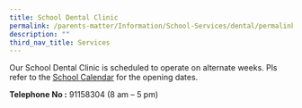 ```yaml
---
title: School Dental Clinic
permalink: /parents-matter/Information/School-Services/dental/permalink/
description: ""
third_nav_title: Services
---
```


Our School Dental Clinic is scheduled to operate on alternate weeks. Pls refer to the [School Calendar](/parents-matter/School-Calendar/permalink/) for the opening dates.

**Telephone No :** 91158304 (8 am – 5 pm)